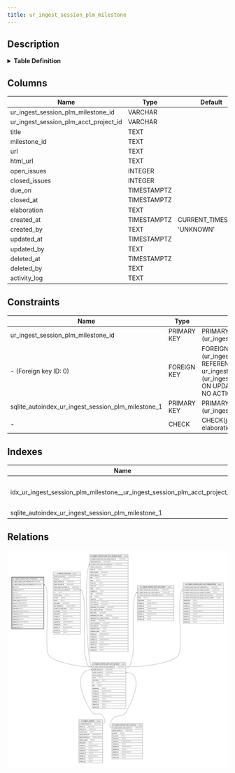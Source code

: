 ```yaml
---
title: ur_ingest_session_plm_milestone
---
```


## Description

<details>
<summary><strong>Table Definition</strong></summary>

```sql
CREATE TABLE "ur_ingest_session_plm_milestone" (
    "ur_ingest_session_plm_milestone_id" VARCHAR PRIMARY KEY NOT NULL,
    "ur_ingest_session_plm_acct_project_id" VARCHAR NOT NULL,
    "title" TEXT NOT NULL,
    "milestone_id" TEXT NOT NULL,
    "url" TEXT NOT NULL,
    "html_url" TEXT NOT NULL,
    "open_issues" INTEGER,
    "closed_issues" INTEGER,
    "due_on" TIMESTAMPTZ,
    "closed_at" TIMESTAMPTZ,
    "elaboration" TEXT CHECK(json_valid(elaboration) OR elaboration IS NULL),
    "created_at" TIMESTAMPTZ DEFAULT CURRENT_TIMESTAMP,
    "created_by" TEXT DEFAULT 'UNKNOWN',
    "updated_at" TIMESTAMPTZ,
    "updated_by" TEXT,
    "deleted_at" TIMESTAMPTZ,
    "deleted_by" TEXT,
    "activity_log" TEXT,
    FOREIGN KEY("ur_ingest_session_plm_acct_project_id") REFERENCES "ur_ingest_session_plm_acct_project"("ur_ingest_session_plm_acct_project_id")
)
```

</details>

## Columns

| Name                                  | Type        | Default           | Nullable | Parents                                                                                                               | Comment                                                                   |
| ------------------------------------- | ----------- | ----------------- | -------- | --------------------------------------------------------------------------------------------------------------------- | ------------------------------------------------------------------------- |
| ur_ingest_session_plm_milestone_id    | VARCHAR     |                   | false    |                                                                                                                       | {"isSqlDomainZodDescrMeta":true,"isVarChar":true}                         |
| ur_ingest_session_plm_acct_project_id | VARCHAR     |                   | false    | [ur_ingest_session_plm_acct_project](/docs/standard-library/rssd-schema/ur_ingest_session_plm_acct_project) | {"isSqlDomainZodDescrMeta":true,"isVarChar":true}                         |
| title                                 | TEXT        |                   | false    |                                                                                                                       |                                                                           |
| milestone_id                          | TEXT        |                   | false    |                                                                                                                       |                                                                           |
| url                                   | TEXT        |                   | false    |                                                                                                                       |                                                                           |
| html_url                              | TEXT        |                   | false    |                                                                                                                       |                                                                           |
| open_issues                           | INTEGER     |                   | true     |                                                                                                                       |                                                                           |
| closed_issues                         | INTEGER     |                   | true     |                                                                                                                       |                                                                           |
| due_on                                | TIMESTAMPTZ |                   | true     |                                                                                                                       | {"isSqlDomainZodDescrMeta":true,"isDateSqlDomain":true,"isDateTime":true} |
| closed_at                             | TIMESTAMPTZ |                   | true     |                                                                                                                       | {"isSqlDomainZodDescrMeta":true,"isDateSqlDomain":true,"isDateTime":true} |
| elaboration                           | TEXT        |                   | true     |                                                                                                                       | {"isSqlDomainZodDescrMeta":true,"isJsonText":true}                        |
| created_at                            | TIMESTAMPTZ | CURRENT_TIMESTAMP | true     |                                                                                                                       |                                                                           |
| created_by                            | TEXT        | 'UNKNOWN'         | true     |                                                                                                                       |                                                                           |
| updated_at                            | TIMESTAMPTZ |                   | true     |                                                                                                                       |                                                                           |
| updated_by                            | TEXT        |                   | true     |                                                                                                                       |                                                                           |
| deleted_at                            | TIMESTAMPTZ |                   | true     |                                                                                                                       |                                                                           |
| deleted_by                            | TEXT        |                   | true     |                                                                                                                       |                                                                           |
| activity_log                          | TEXT        |                   | true     |                                                                                                                       | {"isSqlDomainZodDescrMeta":true,"isJsonSqlDomain":true}                   |

## Constraints

| Name                                               | Type        | Definition                                                                                                                                                                                   |
| -------------------------------------------------- | ----------- | -------------------------------------------------------------------------------------------------------------------------------------------------------------------------------------------- |
| ur_ingest_session_plm_milestone_id                 | PRIMARY KEY | PRIMARY KEY (ur_ingest_session_plm_milestone_id)                                                                                                                                             |
| - (Foreign key ID: 0)                              | FOREIGN KEY | FOREIGN KEY (ur_ingest_session_plm_acct_project_id) REFERENCES ur_ingest_session_plm_acct_project (ur_ingest_session_plm_acct_project_id) ON UPDATE NO ACTION ON DELETE NO ACTION MATCH NONE |
| sqlite_autoindex_ur_ingest_session_plm_milestone_1 | PRIMARY KEY | PRIMARY KEY (ur_ingest_session_plm_milestone_id)                                                                                                                                             |
| -                                                  | CHECK       | CHECK(json_valid(elaboration) OR elaboration IS NULL)                                                                                                                                        |

## Indexes

| Name                                                                       | Definition                                                                                                                                                              |
| -------------------------------------------------------------------------- | ----------------------------------------------------------------------------------------------------------------------------------------------------------------------- |
| idx_ur_ingest_session_plm_milestone__ur_ingest_session_plm_acct_project_id | CREATE INDEX "idx_ur_ingest_session_plm_milestone__ur_ingest_session_plm_acct_project_id" ON "ur_ingest_session_plm_milestone"("ur_ingest_session_plm_acct_project_id") |
| sqlite_autoindex_ur_ingest_session_plm_milestone_1                         | PRIMARY KEY (ur_ingest_session_plm_milestone_id)                                                                                                                        |

## Relations

![er](../../../../../../assets/ur_ingest_session_plm_milestone.svg)
